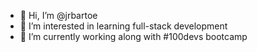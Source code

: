 - 👋 Hi, I’m @jrbartoe
- 👀 I’m interested in learning full-stack development
- 🌱 I’m currently working along with #100devs bootcamp

<!---
jrbartoe/jrbartoe is a ✨ special ✨ repository because its `README.md` (this file) appears on your GitHub profile.
You can click the Preview link to take a look at your changes.
--->
